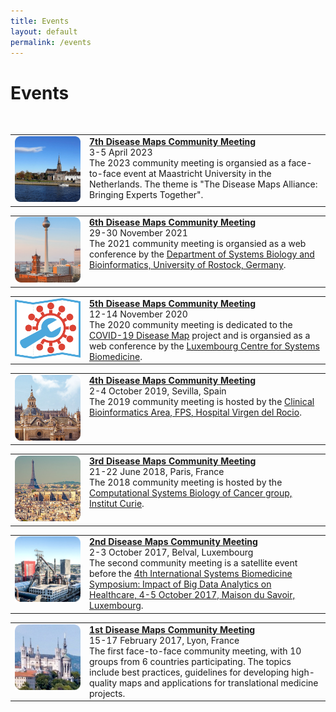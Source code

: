 ```yaml
---
title: Events
layout: default
permalink: /events
---
```


# Events

<br />

<table>
<tr>
<td style="width: 105px; height: 105 px" valign="top"><a href="/DMCM2021"><img src="../images/places/Maastricht.jpg"/></a></td>
<td valign="top">
<strong><a href="/DMCM2023">7th Disease Maps Community Meeting</a></strong><br />
3-5 April 2023<br />
The 2023 community meeting is organsied as a face-to-face event at Maastricht University in the Netherlands. The theme is "The Disease Maps Alliance: Bringing Experts Together"</a>.
</td>
</tr>
</table>

<table>
<tr>
<td style="width: 105px; height: 105 px" valign="top"><a href="/DMCM2021"><img src="../images/places/Berlin.png"/></a></td>
<td valign="top">
<strong><a href="/DMCM2021">6th Disease Maps Community Meeting</a></strong><br />
29-30 November 2021<br />
The 2021 community meeting is organsied as a web conference by the <a href="https://www.sbi.uni-rostock.de//">Department of Systems Biology and Bioinformatics, University of Rostock, Germany</a>.
</td>
</tr>
</table>

<table>
<tr>
<td style="width: 105px;" valign="top"><a href="/DMCM2020"><img src="../images/places/covid-19-dm-logo.png"/></a></td>
<td valign="top">
<strong><a href="/DMCM2020">5th Disease Maps Community Meeting</a></strong><br />
12-14 November 2020<br />
The 2020 community meeting is dedicated to the <a href="https://covid.pages.uni.lu/map_curation">COVID-19 Disease Map</a> project and is organsied as a web conference by the <a target="_blank" href="https://wwwen.uni.lu/lcsb">Luxembourg Centre for Systems Biomedicine</a>.
</td>
</tr>
</table> 

<table>
<tr>
<td style="width: 105px;" valign="top"><a href="/DMCM2019"><img src="../images/places/Sevilla.png" alt="Sevilla"/></a></td>
<td valign="top">
<strong><a href="/DMCM2019">4th Disease Maps Community Meeting</a></strong><br />
2-4 October 2019, Sevilla, Spain<br />
The 2019 community meeting is hosted by the <a href="http://www.clinbioinfosspa.es/">Clinical Bioinformatics Area, FPS, Hospital Virgen del Rocio</a>.
</td>
</tr>
</table> 

<table>
<tr>
<td style="width: 105px;" valign="top"><a href="/DMCM2018"><img src="../images/places/Paris.png" alt="Paris"/></a></td>
<td valign="top">
<strong><a href="/DMCM2018">3rd Disease Maps Community Meeting</a></strong><br />
21-22 June 2018, Paris, France<br />
The 2018 community meeting is hosted by the <a href="https://sysbio.curie.fr/">Computational Systems Biology of Cancer group, Institut Curie</a>.
</td>
</tr>
</table> 

<table>
<tr>
<td style="width: 105px;" valign="top"><a href="/DMCM2017_2nd"><img src="../images/places/Belval2.png" alt="Lyon"/></a></td>
<td valign="top">
<strong><a href="/DMCM2017_2nd">2nd Disease Maps Community Meeting</a></strong><br />
2-3 October 2017, Belval, Luxembourg<br />
The second community meeting is a satellite event before the <a href="https://bigdata.uni.lu/" target="_blank">4th International Systems Biomedicine Symposium: Impact of Big Data Analytics on Healthcare, 4-5 October 2017, Maison du Savoir, Luxembourg</a>.
</td>
</tr>
</table> 

<table>
<tr>
<td style="width: 105px;" valign="top"><a href="/DMCM2017_1st"><img src="../images/places/Lyon4.png" alt="Lyon"/></a></td>
<td valign="top">
<strong><a href="/DMCM2017_1st">1st Disease Maps Community Meeting</a></strong><br />
15-17 February 2017, Lyon, France<br />
The first face-to-face community meeting, with 10 groups from 6 countries participating. The topics include best practices, guidelines for developing high-quality maps and applications for translational medicine projects.
</td>
</tr>
</table>
